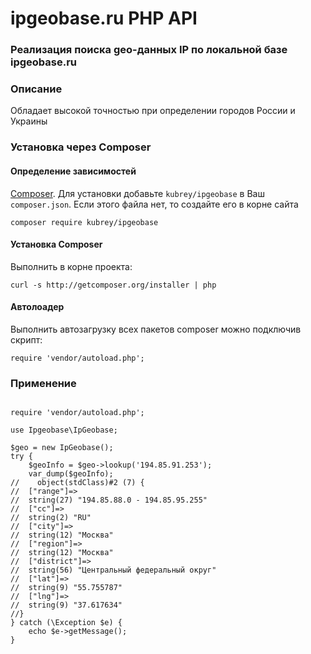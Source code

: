 # ipgeobase.ru PHP API #

### Реализация поиска geo-данных IP по локальной базе ipgeobase.ru ###

### Описание ###
Обладает высокой точностью при определении городов России и Украины

### Установка через Composer ###

#### Определение зависимостей ####

 [Composer](http://getcomposer.org/).
Для установки добавьте `kubrey/ipgeobase` в Ваш `composer.json`. Если этого файла нет, то создайте его в корне сайта

```
composer require kubrey/ipgeobase
```


#### Установка Composer ####

Выполнить в корне проекта: 

```
curl -s http://getcomposer.org/installer | php
```


#### Автолоадер ####

Выполнить автозагрузку всех пакетов composer можно подключив скрипт:
```
require 'vendor/autoload.php';
```

### Применение ###

```

require 'vendor/autoload.php';

use Ipgeobase\IpGeobase;

$geo = new IpGeobase();
try {
    $geoInfo = $geo->lookup('194.85.91.253');
    var_dump($geoInfo);
//    object(stdClass)#2 (7) {
//  ["range"]=>
//  string(27) "194.85.88.0 - 194.85.95.255"
//  ["cc"]=>
//  string(2) "RU"
//  ["city"]=>
//  string(12) "Москва"
//  ["region"]=>
//  string(12) "Москва"
//  ["district"]=>
//  string(56) "Центральный федеральный округ"
//  ["lat"]=>
//  string(9) "55.755787"
//  ["lng"]=>
//  string(9) "37.617634"
//}
} catch (\Exception $e) {
    echo $e->getMessage();
}
```




